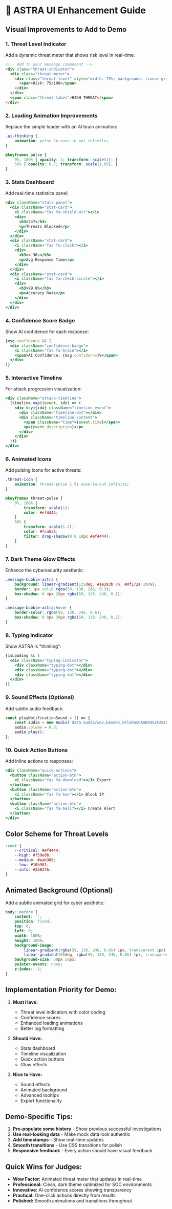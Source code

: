 # 🎨 ASTRA UI Enhancement Guide

## Visual Improvements to Add to Demo

### 1. Threat Level Indicator
Add a dynamic threat meter that shows risk level in real-time:

```html
<!-- Add to your message component -->
<div class="threat-indicator">
  <div class="threat-meter">
    <div class="threat-level" style="width: 75%; background: linear-gradient(90deg, #10b981, #f59e0b, #ef4444);">
      <span>Risk: 75/100</span>
    </div>
  </div>
  <span class="threat-label">HIGH THREAT</span>
</div>
```

### 2. Loading Animation Improvements
Replace the simple loader with an AI brain animation:

```css
.ai-thinking {
    animation: pulse 2s ease-in-out infinite;
}

@keyframes pulse {
    0%, 100% { opacity: 1; transform: scale(1); }
    50% { opacity: 0.7; transform: scale(1.05); }
}
```

### 3. Stats Dashboard
Add real-time statistics panel:

```jsx
<div className="stats-panel">
  <div className="stat-card">
    <i className="fas fa-shield-alt"></i>
    <div>
      <h3>247</h3>
      <p>Threats Blocked</p>
    </div>
  </div>
  <div className="stat-card">
    <i className="fas fa-clock"></i>
    <div>
      <h3>< 30s</h3>
      <p>Avg Response Time</p>
    </div>
  </div>
  <div className="stat-card">
    <i className="fas fa-check-circle"></i>
    <div>
      <h3>99.8%</h3>
      <p>Accuracy Rate</p>
    </div>
  </div>
</div>
```

### 4. Confidence Score Badge
Show AI confidence for each response:

```jsx
{msg.confidence && (
  <div className="confidence-badge">
    <i className="fas fa-brain"></i>
    <span>AI Confidence: {msg.confidence}%</span>
  </div>
)}
```

### 5. Interactive Timeline
For attack progression visualization:

```jsx
<div className="attack-timeline">
  {timeline.map((event, idx) => (
    <div key={idx} className="timeline-event">
      <div className="timeline-dot"></div>
      <div className="timeline-content">
        <span className="time">{event.time}</span>
        <p>{event.description}</p>
      </div>
    </div>
  ))}
</div>
```

### 6. Animated Icons
Add pulsing icons for active threats:

```css
.threat-icon {
    animation: threat-pulse 1.5s ease-in-out infinite;
}

@keyframes threat-pulse {
    0%, 100% { 
        transform: scale(1);
        color: #ef4444;
    }
    50% { 
        transform: scale(1.2);
        color: #fca5a5;
        filter: drop-shadow(0 0 10px #ef4444);
    }
}
```

### 7. Dark Theme Glow Effects
Enhance the cybersecurity aesthetic:

```css
.message-bubble-astra {
    background: linear-gradient(135deg, #1e293b 0%, #0f172a 100%);
    border: 1px solid rgba(59, 130, 246, 0.3);
    box-shadow: 0 4px 20px rgba(59, 130, 246, 0.1);
}

.message-bubble-astra:hover {
    border-color: rgba(59, 130, 246, 0.6);
    box-shadow: 0 8px 30px rgba(59, 130, 246, 0.2);
}
```

### 8. Typing Indicator
Show ASTRA is "thinking":

```jsx
{isLoading && (
  <div className="typing-indicator">
    <div className="typing-dot"></div>
    <div className="typing-dot"></div>
    <div className="typing-dot"></div>
  </div>
)}
```

### 9. Sound Effects (Optional)
Add subtle audio feedback:

```javascript
const playNotificationSound = () => {
    const audio = new Audio('data:audio/wav;base64,UklGRnoGAABXQVZFZm10...');
    audio.volume = 0.3;
    audio.play();
};
```

### 10. Quick Action Buttons
Add inline actions to responses:

```jsx
<div className="quick-actions">
  <button className="action-btn">
    <i className="fas fa-download"></i> Export
  </button>
  <button className="action-btn">
    <i className="fas fa-ban"></i> Block IP
  </button>
  <button className="action-btn">
    <i className="fas fa-bell"></i> Create Alert
  </button>
</div>
```

## Color Scheme for Threat Levels

```css
:root {
    --critical: #ef4444;
    --high: #f59e0b;
    --medium: #eab308;
    --low: #10b981;
    --info: #3b82f6;
}
```

## Animated Background (Optional)
Add a subtle animated grid for cyber aesthetic:

```css
body::before {
    content: '';
    position: fixed;
    top: 0;
    left: 0;
    width: 100%;
    height: 100%;
    background-image: 
        linear-gradient(rgba(59, 130, 246, 0.05) 1px, transparent 1px),
        linear-gradient(90deg, rgba(59, 130, 246, 0.05) 1px, transparent 1px);
    background-size: 50px 50px;
    pointer-events: none;
    z-index: -1;
}
```

## Implementation Priority for Demo:

1. **Must Have:**
   - Threat level indicators with color coding
   - Confidence scores
   - Enhanced loading animations
   - Better log formatting

2. **Should Have:**
   - Stats dashboard
   - Timeline visualization
   - Quick action buttons
   - Glow effects

3. **Nice to Have:**
   - Sound effects
   - Animated background
   - Advanced tooltips
   - Export functionality

## Demo-Specific Tips:

1. **Pre-populate some history** - Show previous successful investigations
2. **Use real-looking data** - Make mock data look authentic
3. **Add timestamps** - Show real-time updates
4. **Smooth transitions** - Use CSS transitions for polish
5. **Responsive feedback** - Every action should have visual feedback

## Quick Wins for Judges:

- **Wow Factor:** Animated threat meter that updates in real-time
- **Professional:** Clean, dark theme optimized for SOC environments
- **Innovative:** AI confidence scores showing transparency
- **Practical:** One-click actions directly from results
- **Polished:** Smooth animations and transitions throughout
